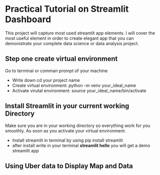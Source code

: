 # Practical Tutorial on Streamlit Dashboard

This project will capture most used streamlit app elements. I will cover the most useful element in order to create elegant app that you can demonistrate your complete data science or data analysis project.  
## Step one create virtual environment 
Go to terminal or comman prompt of your machine
- Write down cd your project name
- Create virtual environment: python -m venv your_ideal_name
- Activate virutal environment: source your_ideal_name/bin/activate

## Install Streamlit in your current working Directory
Make sure you are in your working directory so everything work for you smoothly. As soon as you activate your virtual environment. 
- Install streamlit in terminal by using pip install streamlit
- after install write in your terminal **streamlit hello** you will get a demo streamlit app

## Using Uber data to Display Map and Data 

